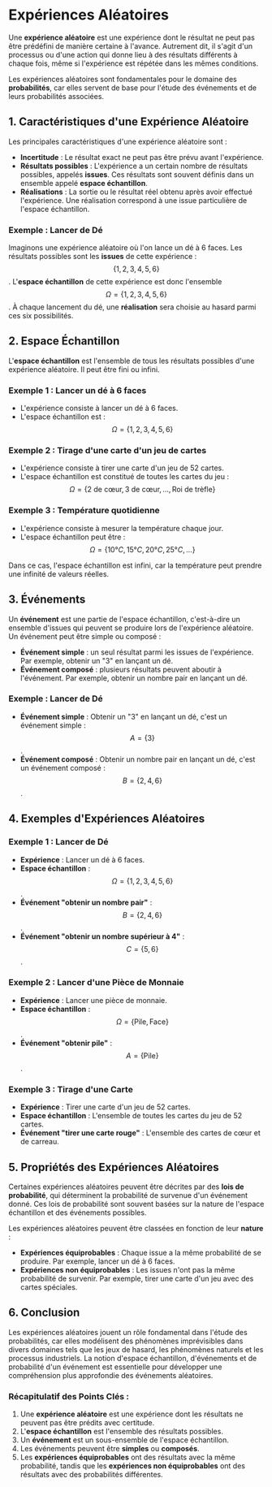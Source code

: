 # Expériences Aléatoires

Une **expérience aléatoire** est une expérience dont le résultat ne peut pas être prédéfini de manière certaine à l'avance. Autrement dit, il s'agit d'un processus ou d'une action qui donne lieu à des résultats différents à chaque fois, même si l'expérience est répétée dans les mêmes conditions.

Les expériences aléatoires sont fondamentales pour le domaine des **probabilités**, car elles servent de base pour l'étude des événements et de leurs probabilités associées.

## 1. **Caractéristiques d'une Expérience Aléatoire**

Les principales caractéristiques d'une expérience aléatoire sont :

- **Incertitude** : Le résultat exact ne peut pas être prévu avant l'expérience.
- **Résultats possibles** : L'expérience a un certain nombre de résultats possibles, appelés **issues**. Ces résultats sont souvent définis dans un ensemble appelé **espace échantillon**.
- **Réalisations** : La sortie ou le résultat réel obtenu après avoir effectué l'expérience. Une réalisation correspond à une issue particulière de l'espace échantillon.

### Exemple : Lancer de Dé

Imaginons une expérience aléatoire où l'on lance un dé à 6 faces. Les résultats possibles sont les **issues** de cette expérience : $$\{1, 2, 3, 4, 5, 6\}$$. L'**espace échantillon** de cette expérience est donc l'ensemble $$\Omega = \{1, 2, 3, 4, 5, 6\}$$. À chaque lancement du dé, une **réalisation** sera choisie au hasard parmi ces six possibilités.

## 2. **Espace Échantillon**

L'**espace échantillon** est l'ensemble de tous les résultats possibles d'une expérience aléatoire. Il peut être fini ou infini.

### Exemple 1 : Lancer un dé à 6 faces
- L'expérience consiste à lancer un dé à 6 faces.
- L'espace échantillon est : 
  $$\Omega = \{1, 2, 3, 4, 5, 6\}$$

### Exemple 2 : Tirage d'une carte d'un jeu de cartes
- L'expérience consiste à tirer une carte d'un jeu de 52 cartes.
- L'espace échantillon est constitué de toutes les cartes du jeu : 
  $$\Omega = \{\text{2 de cœur}, \text{3 de cœur}, \dots, \text{Roi de trèfle}\}$$

### Exemple 3 : Température quotidienne
- L'expérience consiste à mesurer la température chaque jour.
- L'espace échantillon peut être : 
  $$\Omega = \{10°C, 15°C, 20°C, 25°C, \dots\}$$

Dans ce cas, l'espace échantillon est infini, car la température peut prendre une infinité de valeurs réelles.

## 3. **Événements**

Un **événement** est une partie de l'espace échantillon, c'est-à-dire un ensemble d'issues qui peuvent se produire lors de l'expérience aléatoire. Un événement peut être simple ou composé :

- **Événement simple** : un seul résultat parmi les issues de l'expérience. Par exemple, obtenir un "3" en lançant un dé.
- **Événement composé** : plusieurs résultats peuvent aboutir à l'événement. Par exemple, obtenir un nombre pair en lançant un dé.

### Exemple : Lancer de Dé

- **Événement simple** : Obtenir un "3" en lançant un dé, c'est un événement simple : $$A = \{3\}$$.
- **Événement composé** : Obtenir un nombre pair en lançant un dé, c'est un événement composé : $$B = \{2, 4, 6\}$$.

## 4. **Exemples d'Expériences Aléatoires**

### Exemple 1 : Lancer de Dé
- **Expérience** : Lancer un dé à 6 faces.
- **Espace échantillon** : $$\Omega = \{1, 2, 3, 4, 5, 6\}$$.
- **Événement "obtenir un nombre pair"** : $$B = \{2, 4, 6\}$$.
- **Événement "obtenir un nombre supérieur à 4"** : $$C = \{5, 6\}$$.

### Exemple 2 : Lancer d'une Pièce de Monnaie
- **Expérience** : Lancer une pièce de monnaie.
- **Espace échantillon** : $$\Omega = \{\text{Pile}, \text{Face}\}$$.
- **Événement "obtenir pile"** : $$A = \{\text{Pile}\}$$.

### Exemple 3 : Tirage d'une Carte
- **Expérience** : Tirer une carte d'un jeu de 52 cartes.
- **Espace échantillon** : L'ensemble de toutes les cartes du jeu de 52 cartes.
- **Événement "tirer une carte rouge"** : L'ensemble des cartes de cœur et de carreau.

## 5. **Propriétés des Expériences Aléatoires**

Certaines expériences aléatoires peuvent être décrites par des **lois de probabilité**, qui déterminent la probabilité de survenue d'un événement donné. Ces lois de probabilité sont souvent basées sur la nature de l'espace échantillon et des événements possibles.

Les expériences aléatoires peuvent être classées en fonction de leur **nature** :

- **Expériences équiprobables** : Chaque issue a la même probabilité de se produire. Par exemple, lancer un dé à 6 faces.
- **Expériences non équiprobables** : Les issues n'ont pas la même probabilité de survenir. Par exemple, tirer une carte d'un jeu avec des cartes spéciales.

## 6. **Conclusion**

Les expériences aléatoires jouent un rôle fondamental dans l'étude des probabilités, car elles modélisent des phénomènes imprévisibles dans divers domaines tels que les jeux de hasard, les phénomènes naturels et les processus industriels. La notion d'espace échantillon, d'événements et de probabilité d'un événement est essentielle pour développer une compréhension plus approfondie des événements aléatoires.

### Récapitulatif des Points Clés :
1. Une **expérience aléatoire** est une expérience dont les résultats ne peuvent pas être prédits avec certitude.
2. L'**espace échantillon** est l'ensemble des résultats possibles.
3. Un **événement** est un sous-ensemble de l'espace échantillon.
4. Les événements peuvent être **simples** ou **composés**.
5. Les **expériences équiprobables** ont des résultats avec la même probabilité, tandis que les **expériences non équiprobables** ont des résultats avec des probabilités différentes.